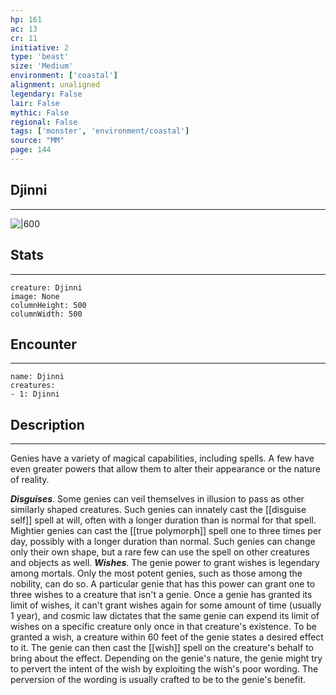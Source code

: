 ```yaml
---
hp: 161
ac: 13
cr: 11
initiative: 2
type: 'beast'    
size: 'Medium'
environment: ['coastal']
alignment: unaligned
legendary: False
lair: False
mythic: False
regional: False
tags: ['monster', 'environment/coastal']
source: "MM"
page: 144
---
```


## Djinni
---

![|600](D:/Program%20Files/5e.tools/img/bestiary/MM/Djinni.jpg)

## Stats
---

```statblock
creature: Djinni
image: None
columnHeight: 500
columnWidth: 500
```

## Encounter
---

```encounter-table
name: Djinni
creatures:
- 1: Djinni
```

## Description
---


Genies have a variety of magical capabilities, including spells. A few have even greater powers that allow them to alter their appearance or the nature of reality.

**_Disguises_**. Some genies can veil themselves in illusion to pass as other similarly shaped creatures. Such genies can innately cast the [[disguise self]] spell at will, often with a longer duration than is normal for that spell. Mightier genies can cast the [[true polymorph]] spell one to three times per day, possibly with a longer duration than normal. Such genies can change only their own shape, but a rare few can use the spell on other creatures and objects as well.
**_Wishes_**. The genie power to grant wishes is legendary among mortals. Only the most potent genies, such as those among the nobility, can do so. A particular genie that has this power can grant one to three wishes to a creature that isn't a genie. Once a genie has granted its limit of wishes, it can't grant wishes again for some amount of time (usually 1 year), and cosmic law dictates that the same genie can expend its limit of wishes on a specific creature only once in that creature's existence.
To be granted a wish, a creature within 60 feet of the genie states a desired effect to it. The genie can then cast the [[wish]] spell on the creature's behalf to bring about the effect. Depending on the genie's nature, the genie might try to pervert the intent of the wish by exploiting the wish's poor wording. The perversion of the wording is usually crafted to be to the genie's benefit.



